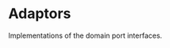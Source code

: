 <!--
 Copyright (C) 2023 Innovate for Vegas Foundation
 
 This file is part of be-open-transit-gtfs-pubsub-py.
 
 be-open-transit-gtfs-pubsub-py is free software: you can redistribute it and/or modify
 it under the terms of the GNU General Public License as published by
 the Free Software Foundation, either version 3 of the License, or
 (at your option) any later version.
 
 be-open-transit-gtfs-pubsub-py is distributed in the hope that it will be useful,
 but WITHOUT ANY WARRANTY; without even the implied warranty of
 MERCHANTABILITY or FITNESS FOR A PARTICULAR PURPOSE.  See the
 GNU General Public License for more details.
 
 You should have received a copy of the GNU General Public License
 along with be-open-transit-gtfs-pubsub-py.  If not, see <http://www.gnu.org/licenses/>.
-->

# Adaptors

Implementations of the domain port interfaces.
